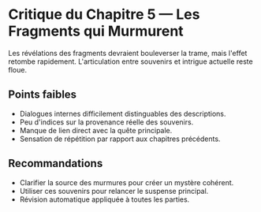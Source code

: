 # Critique du Chapitre 5 — Les Fragments qui Murmurent

Les révélations des fragments devraient bouleverser la trame, mais l'effet retombe rapidement. L'articulation entre souvenirs et intrigue actuelle reste floue.

## Points faibles
- Dialogues internes difficilement distinguables des descriptions.
- Peu d'indices sur la provenance réelle des souvenirs.
- Manque de lien direct avec la quête principale.
- Sensation de répétition par rapport aux chapitres précédents.

## Recommandations
- Clarifier la source des murmures pour créer un mystère cohérent.
- Utiliser ces souvenirs pour relancer le suspense principal.
- Révision automatique appliquée à toutes les parties.
